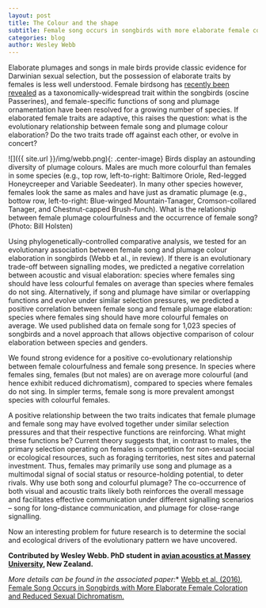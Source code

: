 ```yaml
---
layout: post
title: The Colour and the shape
subtitle: Female song occurs in songbirds with more elaborate female coloration and reduced sexual dichromatism
categories: blog
author: Wesley Webb
---
```

Elaborate plumages and songs in male birds provide classic evidence for Darwinian sexual selection, but the possession of elaborate traits by females is less well understood. Female birdsong has [recently been revealed](http://www.nature.com/ncomms/2014/140304/ncomms4379/full/ncomms4379.html) as a taxonomically-widespread trait within the songbirds (oscine Passerines), and female-specific functions of song and plumage ornamentation have been resolved for a growing number of species. If elaborated female traits are adaptive, this raises the question: what is the evolutionary relationship between female song and plumage colour elaboration? Do the two traits trade off against each other, or evolve in concert?

![]({{ site.url }}/img/webb.png){: .center-image}
<span class="caption text-muted">Birds display an astounding diversity of plumage colours. Males are much more colourful than females in some species (e.g., top row, left-to-right: Baltimore Oriole, Red-legged Honeycreeper and Variable Seedeater). In many other species however, females look the same as males and have just as dramatic plumage (e.g., bottow row, left-to-right: Blue-winged Mountain-Tanager, Cromson-collared Tanager, and Chestnut-capped Brush-funch). What is the relationship between female plumage colourfulness and the occurrence of female song? (Photo: Bill Holsten)</span>

Using phylogenetically-controlled comparative analysis, we tested for an evolutionary association between female song and plumage colour elaboration in songbirds (Webb et al., in review). If there is an evolutionary trade-off between signalling modes, we predicted a negative correlation between acoustic and visual elaboration: species where females sing should have less colourful females on average than species where females do not sing. Alternatively, if song and plumage have similar or overlapping functions and evolve under similar selection pressures, we predicted a positive correlation between female song and female plumage elaboration: species where females sing should have more colourful females on average. We used published data on female song for 1,023 species of songbirds and a novel approach that allows objective comparison of colour elaboration between species and genders.

We found strong evidence for a positive co-evolutionary relationship between female colourfulness and female song presence. In species where females sing, females (but not males) are on average more colourful (and hence exhibit reduced dichromatism), compared to species where females do not sing. In simpler terms, female song is more prevalent amongst species with colourful females.

A positive relationship between the two traits indicates that female plumage and female song may have evolved together under similar selection pressures and that their respective functions are reinforcing. What might these functions be? Current theory suggests that, in contrast to males, the primary selection operating on females is competition for non-sexual social or ecological resources, such as foraging territories, nest sites and paternal investment. Thus, females may primarily use song and plumage as a multimodal signal of social status or resource-holding potential, to deter rivals. Why use both song and colourful plumage? The co-occurrence of both visual and acoustic traits likely both reinforces the overall message and facilitates effective communication under different signalling scenarios – song for long-distance communication, and plumage for close-range signalling.

Now an interesting problem for future research is to determine the social and ecological drivers of the evolutionary pattern we have uncovered.

**Contributed by Wesley Webb. PhD student in [avian acoustics at Massey University](http://aar.ecologyatalbany.com/), New Zealand.**

*More details can be found in the associated paper:** [Webb et al. (2016), Female Song Occurs in Songbirds with More Elaborate Female Coloration and Reduced Sexual Dichromatism.](http://dx.doi.org/10.3389/fevo.2016.00022)
